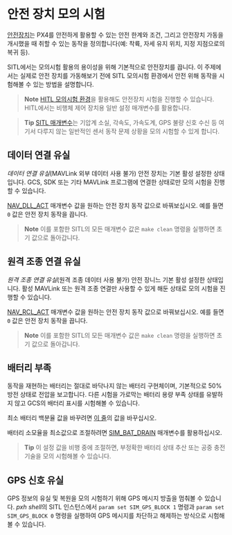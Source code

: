# 안전 장치 모의 시험

[안전장치](https://docs.px4.io/master/en/config/safety.html)는 PX4를 안전하게 활용할 수 있는 안전 한계와 조건, 그리고 안전장치 가동을 개시했을 때 취할 수 있는 동작을 정의합니다(예: 착륙, 자세 유지 위치, 지정 지점으로의 복귀 등).

SITL에서는 모의시험 활용의 용이성을 위해 기본적으로 안전장치를 끕니다. 이 주제에서는 실제로 안전 장치를 가동해보기 전에 SITL 모의시험 환경에서 안전 위해 동작을 시험해볼 수 있는 방법을 설명합니다.

> **Note** [HITL 모의시험 환경](../simulation/hitl.md)을 활용해도 안전장치 시험을 진행할 수 있습니다. HITL에서는 비행체 제어 장치용 일반 설정 매개변수를 활용합니다.

<span></span>

> **Tip** [SITL 매개변수](../advanced/parameter_reference.md#sitl)는 기압계 소실, 각속도, 가속도계, GPS 불량 신호 수신 등 여기서 다루지 않는 일반적인 센서 동작 문제 상황을 모의 시험할 수 있게 합니다.

## 데이터 연결 유실

*데이터 연결 유실*(MAVLink 외부 데이터 사용 불가) 안전 장치는 기본 활성 설정한 상태입니다. GCS, SDK 또는 기타 MAVLink 프로그램에 연결한 상태로만 모의 시험을 진행할 수 있습니다.

[NAV_DLL_ACT](../advanced/parameter_reference.md#NAV_DLL_ACT) 매개변수 값을 원하는 안전 장치 동작 값으로 바꿔보십시오. 예를 들면 `0` 값은 안전 장치 동작을 끕니다.

> **Note** 이를 포함한 SITL의 모든 매개변수 값은 `make clean` 명령을 실행하면 초기 값으로 돌아갑니다.

## 원격 조종 연결 유실

*원격 조종 연결 유실*(원격 조종 데이터 사용 불가) 안전 장니느 기본 활성 설정한 상태입니다. 활성 MAVLink 또는 원격 조종 연결만 사용할 수 있게 해둔 상태로 모의 시험을 진행할 수 있습니다.

[NAV_RCL_ACT](../advanced/parameter_reference.md#NAV_RCL_ACT) 매개변수 값을 원하는 안전 장치 동작 값으로 바꿔보십시오. 예를 들면 `0` 값은 안전 장치 동작을 끕니다.

> **Note** 이를 포함한 SITL의 모든 매개변수 값은 `make clean` 명령을 실행하면 초기 값으로 돌아갑니다.

## 배터리 부족

동작을 재현하는 배터리는 절대로 바닥나지 않는 배터리 구현체이며, 기본적으로 50% 방전 상태로 전압을 보고합니다. 다른 시험을 가로막는 배터리 용량 부족 상태를 유발하지 않고 GCS의 배터리 표시를 시험해볼 수 있습니다.

최소 배터리 백분율 값을 바꾸려면 [이 줄](https://github.com/PX4/Firmware/blob/9d67bbc328553bbd0891ffb8e73b8112bca33fcc/src/modules/simulator/simulator_mavlink.cpp#L330)의 값을 바꾸십시오.

배터리 소모율을 최소값으로 조절하려면 [SIM_BAT_DRAIN](../advanced/parameter_reference.md#SIM_BAT_DRAIN) 매개변수를 활용하십시오.

> **Tip** 이 설정 값을 비행 중에 조절하면, 부정확한 배터리 상태 추산 또는 공중 충전 기술을 모의 시험해볼 수 있습니다.

## GPS 신호 유실

GPS 정보의 유실 및 복원을 모의 시험하기 위해 GPS 메시지 방출을 멈춰볼 수 있습니다. *pxh shell*의 SITL 인스턴스에서 `param set SIM_GPS_BLOCK 1` 명령과 `param set SIM_GPS_BLOCK 0` 명령을 실행하여 GPS 메시지를 차단하고 해제하는 방식으로 시험해볼 수 있습니다.